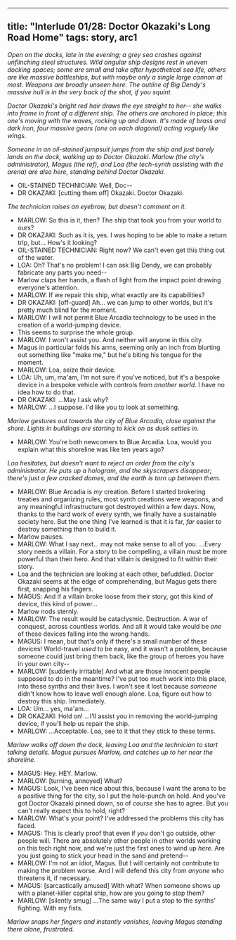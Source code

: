  ---
title: "Interlude 01/28: Doctor Okazaki's Long Road Home"
tags: story, arc1
---
*Open on the docks, late in the evening; a grey sea crashes against unflinching steel structures. Wild angular ship designs rest in uneven docking spaces; some are small and take after hypothetical sea life, others are like massive battleships, but with maybe only a single large cannon at most. Weapons are broadly unseen here. The outline of Big Dendy's massive hull is in the very back of the shot, if you squint.*

*Doctor Okazaki's bright red hair draws the eye straight to her-- she walks into frame in front of a different ship. The others are anchored in place; this one's moving with the waves, rocking up and down. It's made of brass and dark iron, four massive gears (one on each diagonal) acting vaguely like wings.*

*Someone in an oil-stained jumpsuit jumps from the ship and just barely lands on the dock, walking up to Doctor Okazaki. Marlow (the city's administrator), Magus (the ref), and Loa (the tech-synth assisting with the arena) are also here, standing behind Doctor Okazaki.*

* OIL-STAINED TECHNICIAN: Well, Doc--
* DR OKAZAKI: [cutting them off] Okazaki. Doctor Okazaki.

*The technician raises an eyebrow, but doesn't comment on it.*

* MARLOW: So this is it, then? The ship that took you from your world to ours?
* DR OKAZAKI: Such as it is, yes. I was hoping to be able to make a return trip, but... How's it looking?
* OIL-STAINED TECHNICIAN: Right now? We can't even get this thing out of the water.
* LOA: Oh? That's no problem! I can ask Big Dendy, we can probably fabricate any parts you need--
* Marlow claps her hands, a flash of light from the impact point drawing everyone's attention.
* MARLOW: If we repair this ship, what exactly are its capabilities?
* DR OKAZAKI: [off-guard] Ah... we can jump to other worlds, but it's pretty much blind for the moment.
* MARLOW: I will not permit Blue Arcadia technology to be used in the creation of a world-jumping device.
* This seems to surprise the whole group.
* MARLOW: I won't assist you. And neither will anyone in this city.
* Magus in particular folds his arms, seeming only an inch from blurting out something like "make me," but he's biting his tongue for the moment.
* MARLOW: Loa, seize their device.
* LOA: Uh, um, ma'am, I'm not sure if you've noticed, but it's a bespoke device in a bespoke vehicle with controls from *another world*. I have no idea how to do that.
* DR OKAZAKI: ...May I ask why?
* MARLOW: ...I suppose. I'd like you to look at something.

*Marlow gestures out towards the city of Blue Arcadia, close against the shore. Lights in buildings are starting to kick on as dusk settles in.*

* MARLOW: You're both newcomers to Blue Arcadia. Loa, would you explain what this shoreline was like ten years ago?

*Loa hesitates, but doesn't want to reject an order from the city's administrator. He puts up a hologram, and the skyscrapers disappear; there's just a few cracked domes, and the earth is torn up between them.*

* MARLOW: Blue Arcadia is *my* creation. Before I started brokering treaties and organizing rules, most synth creations were weapons, and any meaningful infrastructure got destroyed within a few days. Now, thanks to the hard work of every synth, we finally have a sustainable society here. But the one thing I've learned is that it is far, *far* easier to destroy something than to build it.
* Marlow pauses.
* MARLOW: What I say next... may not make sense to all of you. ...Every story needs a villain. For a story to be compelling, a villain must be more powerful than their hero. And that villain is designed to fit within their story.
* Loa and the technician are looking at each other, befuddled. Doctor Okazaki seems at the edge of comprehending, but Magus gets there first, snapping his fingers.
* MAGUS: And if a villain broke loose from their story, got this kind of device, this kind of power...
* Marlow nods sternly.
* MARLOW: The result would be cataclysmic. Destruction. A war of conquest, across countless worlds. And all it would take would be *one* of these devices falling into the wrong hands.
* MAGUS: I mean, but that's only if there's a small number of these devices! World-travel *used* to be easy, and it wasn't a problem, because someone could just bring them back, like the group of heroes you have in your own city--
* MARLOW: [suddenly irritable] And what are those innocent people supposed to do in the meantime? I've put too much work into this place, into these synths and their lives. I won't see it lost because *someone* didn't know how to leave well enough alone. Loa, figure out how to destroy this ship. Immediately.
* LOA: Um... yes, ma'am...
* DR OKAZAKI: Hold on! ...I'll assist you in removing the world-jumping device, if you'll help us repair the ship.
* MARLOW: ...Acceptable. Loa, see to it that they stick to these terms.

*Marlow walks off down the dock, leaving Loa and the technician to start talking details. Magus pursues Marlow, and catches up to her near the shoreline.*

* MAGUS: Hey. HEY. Marlow.
* MARLOW: [turning, annoyed] What?
* MAGUS: Look, I've been nice about this, because I want the arena to be a positive thing for the city, so I put the hole-punch on hold. And you've got Doctor Okazaki pinned down, so of *course* she has to agree. But you can't really expect this to hold, right?
* MARLOW: What's your point? I've addressed the problems this city has faced.
* MAGUS: This is clearly proof that even if *you* don't go outside, other people will. There are absolutely other people in other worlds working on this tech right now, and we're just the first ones to wind up *here*. Are you just going to stick your head in the sand and pretend--
* MARLOW: I'm not an idiot, Magus. But I will certainly not contribute to making the problem worse. And I will defend this city from *anyone* who threatens it, if necessary.
* MAGUS: [sarcastically amused] With what? When someone shows up with a planet-killer capital ship, how are you going to stop them?
* MARLOW: [silently smug] ...The same way I put a stop to the synths' fighting. With my fists.

*Marlow snaps her fingers and instantly vanishes, leaving Magus standing there alone, frustrated.*